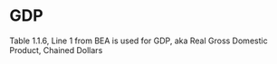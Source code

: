 # GDP

Table 1.1.6, Line 1 from BEA is used for GDP, aka Real Gross Domestic Product, Chained Dollars